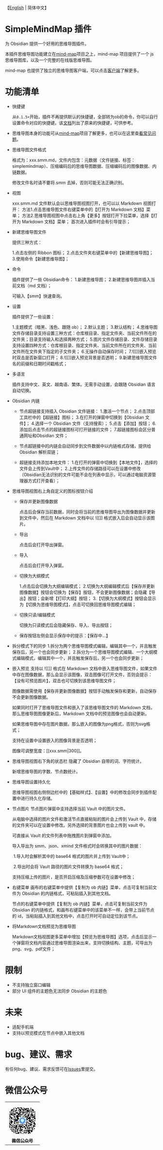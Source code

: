 【[English](./README_en.md) | 简体中文】

# SimpleMindMap 插件

为 Obsidian 提供一个好用的思维导图插件。

本插件思维导图功能建立在[mind-map](https://github.com/wanglin2/mind-map)项目之上，mind-map 项目提供了一个 js 思维导图库，以及一个完整的在线版思维导图。

mind-map 也提供了独立的思维导图客户端，可以点击[客户端](https://github.com/wanglin2/mind-map/releases)了解更多。

# 功能清单

- 快捷键

  从`0.1.5+`开始，插件不再提供默认的快捷键，全部转为ob的命令，你可以自行设置命令对应的快捷键。该[文档](./ShortcutKeySettingReference.md)列出了原来的快捷键，可供参考。

- 思维导图本身的功能可从[mind-map](https://github.com/wanglin2/mind-map)项目了解更多，也可以在这里查[看常见问题](./Help_zh.md)。

- 思维导图文件格式

  格式为：xxx.smm.md，文件内包含：元数据（文件链接、标签：simplemindmap）、压缩编码后的思维导图数据、压缩编码后的图像数据、内链数据。

  修改文件名时请不要将.smm 去掉，否则可能无法正确识别。

- 视图

  xxx.smm.md 文件默认会以思维导图视图打开，也可以以 Markdown 视图打开：
  方法1.点击思维导图文件右键菜单中的【打开为 Markdown 文档】菜单；
  方法2.思维导图视图中点击右上角【更多】按钮打开下拉菜单，选择【打开为 Markdown 文档】菜单；
  首次进入插件时会有引导提示；

- 新建思维导图文件

  提供三种方式：

  1.点击左侧的 Ribbon 图标；
  2.点击文件夹右键菜单中的【新建思维导图】；
  3.使用命令【新建思维导图】；

- 命令

  插件提供了一些 Obsidian命令：
  1.新建思维导图；
  2.新建思维导图并插入当前文档（md 文档）；

  可输入【smm】快速查询。

- 设置

  插件提供了一些设置：

  1.主题模式（暗黑、浅色、跟随 ob）；
  2.默认主题；
  3.默认结构；
  4.思维导图文件存储目录支持设置三种方式：仓库根目录、指定文件夹、当前文件所在的文件夹；目录支持输入和选择两种方式；
  5.图片文件存储目录、文件存储目录支持设置四种方式：仓库根目录、指定文件夹、当前文件所在的文件夹、当前文件所在文件夹下指定的子文件夹；
  6.无操作自动保存时间；
  7.![[]]嵌入预览时双击是否新窗口打开；
  8.![[]]嵌入预览背景是否透明；
  9.新建思维导图文件名的前缀和日期时间戳格式；

- 多语言

  插件支持中文、英文、越南语、繁体。无需手动设置，会跟随 Obsidian 语言自动切换。

- Obsidian 内链

  - 节点超链接支持插入 Obsidian 文件链接：
    1.激活一个节点；
    2.点击顶部工具栏中的【超链接】图标；
    3.在打开的弹窗中切换到【Obsidian 文件】；
    4.选择一个 Obsidian 文件（支持搜索）；
    5.点击【添加】按钮；
    6.添加后点击节点的超链接图标可打开链接的文件；
    7.超链接图标会区分普通网址和Obsidian 文件；

  - 节点超链接中的内链会自动同步到文件数据中以内链格式存储，提供给 Obsidian 解析双链；

  - 超链接支持添加本地文件：
    1.在打开的弹窗中切换到【本地文件】，选择的文件会上传到Vault中；
    2.上传文件的存储路径可以在设置中修改（Obsidian无法识别的文件可能不会在列表中显示，可以通过电脑资源管理器方式打开查看）；

- 思维导图视图右上角自定义的图标按钮介绍

  - 保存并更新图像数据

    点击后会保存当前数据，同时会将当前的思维导图导出为图像数据并更新到文件中，然后在 Markdown 文档中以 ![[]] 格式嵌入后会自动显示该图片。

  - 导出

    点击后会打开导出弹窗。

  - 导入

    点击后会打开导入弹窗。

  - 切换为大纲模式

    1.点击后会切换为大纲编辑模式；
    2.切换为大纲编辑模式后【保存并更新图像数据】按钮会切换为【保存】按钮，不会更新图像数据；会隐藏【导出】按钮；会新增【打印大纲】按钮；
    3.【切换为大纲模式】按钮会显示为【切换为思维导图模式】，点击可切换回思维导图模式编辑；

  - 切换只读/编辑模式

    切换为只读模式后会隐藏保存、导入、导出按钮；

  - 保存按钮左侧会显示保存中的提示：【保存中...】

- 拆分模式下的同步
  1.拆分为两个思维导图模式编辑，编辑其中一个，并且触发保存后，另一个也会同步更新；
  2.拆分为一个思维导图模式编辑、一个大纲模式编辑模式，编辑其中一个，并且触发保存后，另一个也会同步更新；

- 嵌入预览
  支持以 ![[]] 格式在 Markdown 文档中嵌入思维导图文件，如果文件中存在图像数据，那么会显示该图像，双击图像可打开文件，否则会提示：【没有可预览图片】，双击也可切换到该思维导图文件；

  图像数据需使用【保存并更新图像数据】按钮手动触发保存和更新，自动保存不会更新图像数据。

  如果同时打开了思维导图文件和嵌入了该思维导图文件的 Markdown 文档，那么思维导图图像更新后，Markdown 文档中的预览图像也会自动更新。

  如果思维导图中存在图片数据，那么嵌入的图像为png格式，否则为svg格式；

  支持在设置中设置嵌入的图像背景是否透明；

  图像可调整宽度：[[xxx.smm|300]]。

- 思维导图视图右下角的状态栏
  隐藏了 Obsidian 自带的词、字符统计。

  新增思维导图的字数、节点数统计。

- 思维导图设置持久化

  思维导图视图右侧侧边栏中的【基础样式】、【设置】中的修改会同步到插件配置中进行持久化存储。

- 节点图片
  节点图片弹窗中支持选择当前 Vault 中的图片文件。

  从电脑中选择的图片文件和激活节点直接粘贴的图片会上传到 Vault 中，存储的文件夹可以在设置中修改。另外选择的背景图片也会上传到 vault 中。

  可直接从 Vault 的文件列表中拖拽图片到弹窗中添加。

  导入导出为 smm、json、xmind 文件格式时会转换其中的图片数据：

  ​	1.导入时会解析其中的 base64 格式的图片并上传到 Vault中；

  ​	2.导出时会将 Vault 路径的图片文件转换为 base64 格式；

  支持压缩上传的图片，是否开启压缩及压缩参数可在设置中修改；

- 右键菜单
  画布的右键菜单中提供【复制为 ob 内链】菜单，点击可复制当前文件为 Obsidian 的内链格式，可粘贴插入到其他文档。

  节点的右键菜单中提供【复制为 ob 内链】菜单，点击可复制当前文件为 Obsidian 的内链格式，和画布右键菜单中的该菜单不一样，会带上当前节点的 id，当粘贴插入到其他文档中，点击打开时可自动定位到该节点。

- 将Markdown文档预览为思维导图

  Markdown文档视图更多菜单中增加【预览为思维导图】选项，点击后显示一个弹窗将文档内容通过思维导图渲染出来，支持切换结构、主题，可导出为png、svg、pdf文件；

# 限制

- 不支持独立窗口编辑
- 部分 UI 组件的主题色无法同步 Obsidian 的主题色

# 未来

- 适配手机端
- 支持以预览模式在节点中嵌入其他文档

# bug、建议、需求

有任何bug、建议、需求反馈可在[Issues](https://github.com/wanglin2/obsidian-simplemindmap/issues)里提交。

# 微信公众号

<table>
    <tr>
        <td align="center" style="word-wrap: break-word; width: 75.0; height: 75.0">
            <a href="#">
                <img src="./gzh.jpeg" width="100;"  style="border-radius:50%;align-items:center;justify-content:center;overflow:hidden;padding-top:10px"/>
                <br />
                <sub style="font-size:14px"><b>微信公众号</b></sub>
            </a>
        </td>
    </tr>
</table>

